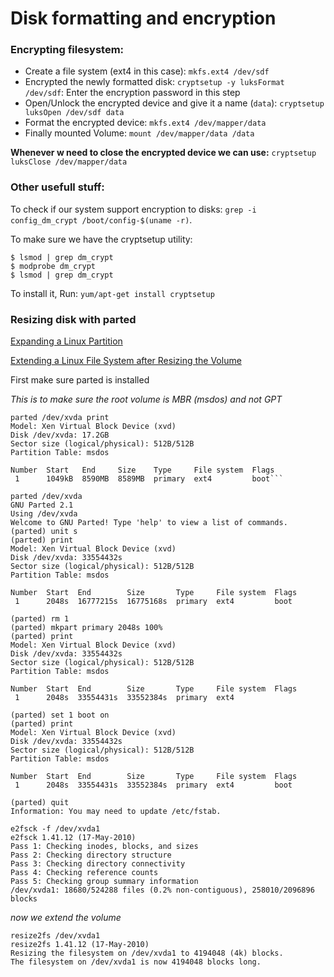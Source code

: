 # Disk formatting and encryption

### Encrypting filesystem:

* Create a file system (ext4 in this case):
`mkfs.ext4 /dev/sdf`
* Encrypted the newly formatted disk:
`cryptsetup -y luksFormat /dev/sdf`: Enter the encryption password in this step
* Open/Unlock the encrypted device and give it a name (`data`):
`cryptsetup luksOpen /dev/sdf data`
* Format the encrypted device:
`mkfs.ext4 /dev/mapper/data`
* Finally mounted Volume:
`mount /dev/mapper/data /data`

 __Whenever w need to close the encrypted device we can use:__
`cryptsetup luksClose /dev/mapper/data`

### Other usefull stuff:
To check if our system support encryption to disks:
`grep -i config_dm_crypt /boot/config-$(uname -r)`.

To make sure we have the cryptsetup utility:

```
$ lsmod | grep dm_crypt
$ modprobe dm_crypt
$ lsmod | grep dm_crypt
```
To install it, Run: `yum/apt-get install cryptsetup`

### Resizing disk with parted

[Expanding a Linux Partition](https://docs.aws.amazon.com/AWSEC2/latest/UserGuide/expand-linux-partition.html)

[Extending a Linux File System after Resizing the Volume](https://docs.aws.amazon.com/AWSEC2/latest/UserGuide/recognize-expanded-volume-linux.html)

First make sure parted is installed

_This is to make sure the root volume is MBR (msdos) and not GPT_

```
parted /dev/xvda print
Model: Xen Virtual Block Device (xvd)
Disk /dev/xvda: 17.2GB
Sector size (logical/physical): 512B/512B
Partition Table: msdos

Number  Start   End     Size    Type     File system  Flags
 1      1049kB  8590MB  8589MB  primary  ext4         boot```
```

```
parted /dev/xvda
GNU Parted 2.1
Using /dev/xvda
Welcome to GNU Parted! Type 'help' to view a list of commands.
(parted) unit s
(parted) print
Model: Xen Virtual Block Device (xvd)
Disk /dev/xvda: 33554432s
Sector size (logical/physical): 512B/512B
Partition Table: msdos

Number  Start  End        Size       Type     File system  Flags
 1      2048s  16777215s  16775168s  primary  ext4         boot

(parted) rm 1
(parted) mkpart primary 2048s 100%
(parted) print
Model: Xen Virtual Block Device (xvd)
Disk /dev/xvda: 33554432s
Sector size (logical/physical): 512B/512B
Partition Table: msdos

Number  Start  End        Size       Type     File system  Flags
 1      2048s  33554431s  33552384s  primary  ext4

(parted) set 1 boot on
(parted) print
Model: Xen Virtual Block Device (xvd)
Disk /dev/xvda: 33554432s
Sector size (logical/physical): 512B/512B
Partition Table: msdos

Number  Start  End        Size       Type     File system  Flags
 1      2048s  33554431s  33552384s  primary  ext4         boot

(parted) quit
Information: You may need to update /etc/fstab.
```
```
e2fsck -f /dev/xvda1
e2fsck 1.41.12 (17-May-2010)
Pass 1: Checking inodes, blocks, and sizes
Pass 2: Checking directory structure
Pass 3: Checking directory connectivity
Pass 4: Checking reference counts
Pass 5: Checking group summary information
/dev/xvda1: 18680/524288 files (0.2% non-contiguous), 258010/2096896 blocks
```

_now we extend the volume_

```
resize2fs /dev/xvda1
resize2fs 1.41.12 (17-May-2010)
Resizing the filesystem on /dev/xvda1 to 4194048 (4k) blocks.
The filesystem on /dev/xvda1 is now 4194048 blocks long.
```

